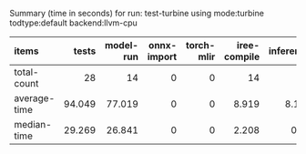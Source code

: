 Summary (time in seconds) for run: test-turbine using mode:turbine todtype:default backend:llvm-cpu

| items        |   tests |   model-run |   onnx-import |   torch-mlir |   iree-compile |   inference |
|:-------------|--------:|------------:|--------------:|-------------:|---------------:|------------:|
| total-count  |  28     |      14     |             0 |            0 |         14     |       3     |
| average-time |  94.049 |      77.019 |             0 |            0 |          8.919 |       8.111 |
| median-time  |  29.269 |      26.841 |             0 |            0 |          2.208 |       0.22  |
